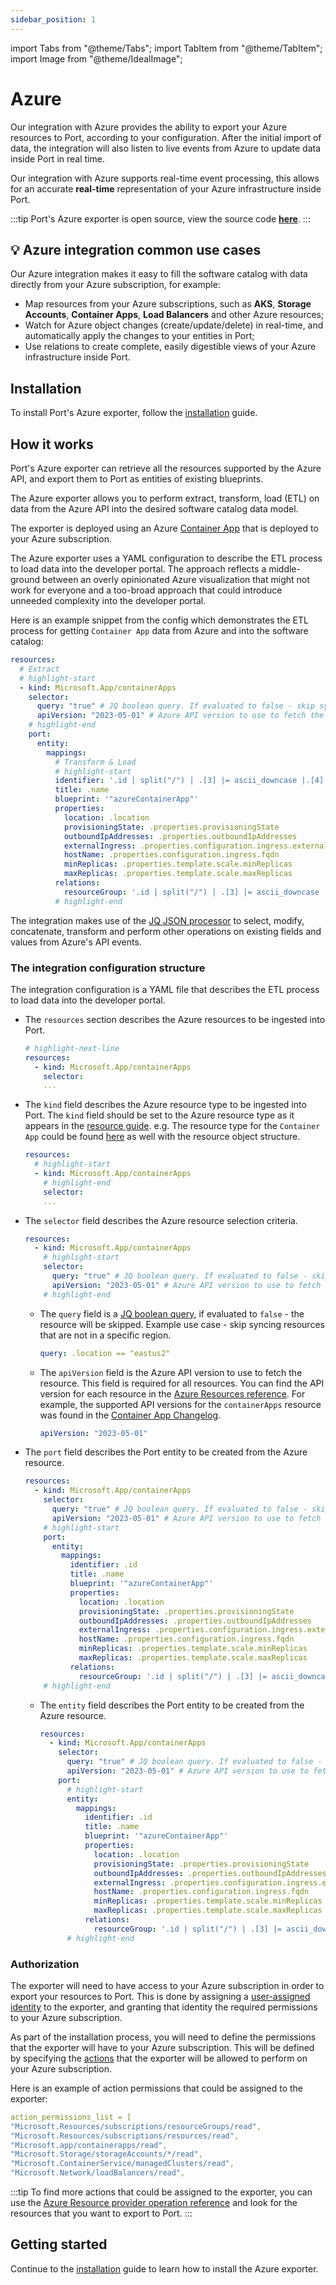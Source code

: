 ```yaml
---
sidebar_position: 1
---
```


import Tabs from "@theme/Tabs";
import TabItem from "@theme/TabItem";
import Image from "@theme/IdealImage";

# Azure

Our integration with Azure provides the ability to export your Azure resources to Port, according to your configuration.
After the initial import of data, the integration will also listen to live events from Azure to update data inside Port in real time.

Our integration with Azure supports real-time event processing, this allows for an accurate **real-time** representation of your Azure infrastructure inside Port.

:::tip
Port's Azure exporter is open source, view the source code [**here**](https://github.com/port-labs/ocean/tree/main/integrations/azure).
:::

## 💡 Azure integration common use cases

Our Azure integration makes it easy to fill the software catalog with data directly from your Azure subscription, for example:

- Map resources from your Azure subscriptions, such as **AKS**, **Storage Accounts**, **Container Apps**, **Load Balancers** and other Azure resources;
- Watch for Azure object changes (create/update/delete) in real-time, and automatically apply the changes to your entities in Port;
- Use relations to create complete, easily digestible views of your Azure infrastructure inside Port.

## Installation

To install Port's Azure exporter, follow the [installation](./installation.md) guide.

## How it works

Port's Azure exporter can retrieve all the resources supported by the Azure API, and export them to Port as entities of existing blueprints.

The Azure exporter allows you to perform extract, transform, load (ETL) on data from the Azure API into the desired software catalog data model.

The exporter is deployed using an Azure [Container App](https://learn.microsoft.com/en-us/azure/container-apps/overview) that is deployed to your Azure subscription.

The Azure exporter uses a YAML configuration to describe the ETL process to load data into the developer portal. The approach reflects a middle-ground between an overly opinionated Azure visualization that might not work for everyone and a too-broad approach that could introduce unneeded complexity into the developer portal.

Here is an example snippet from the config which demonstrates the ETL process for getting `Container App` data from Azure and into the software catalog:

```yaml showLineNumbers
resources:
  # Extract
  # highlight-start
  - kind: Microsoft.App/containerApps
    selector:
      query: "true" # JQ boolean query. If evaluated to false - skip syncing the object.
      apiVersion: "2023-05-01" # Azure API version to use to fetch the resource
    # highlight-end
    port:
      entity:
        mappings:
          # Transform & Load
          # highlight-start
          identifier: '.id | split("/") | .[3] |= ascii_downcase |.[4] |= ascii_downcase | join("/")' # lowercase only the resourceGroups namespace and name to align how azure API returns the resource group reference
          title: .name
          blueprint: '"azureContainerApp"'
          properties:
            location: .location
            provisioningState: .properties.provisioningState
            outboundIpAddresses: .properties.outboundIpAddresses
            externalIngress: .properties.configuration.ingress.external
            hostName: .properties.configuration.ingress.fqdn
            minReplicas: .properties.template.scale.minReplicas
            maxReplicas: .properties.template.scale.maxReplicas
          relations:
            resourceGroup: '.id | split("/") | .[3] |= ascii_downcase |.[4] |= ascii_downcase | .[:5] |join("/")'
          # highlight-end
```

The integration makes use of the [JQ JSON processor](https://stedolan.github.io/jq/manual/) to select, modify, concatenate, transform and perform other operations on existing fields and values from Azure's API events.

### The integration configuration structure

The integration configuration is a YAML file that describes the ETL process to load data into the developer portal.

- The `resources` section describes the Azure resources to be ingested into Port.
  ```yaml showLineNumbers
  # highlight-next-line
  resources:
    - kind: Microsoft.App/containerApps
      selector:
      ...
  ```
- The `kind` field describes the Azure resource type to be ingested into Port.
  The `kind` field should be set to the Azure resource type as it appears in the [resource guide](https://learn.microsoft.com/en-us/azure/templates/). e.g. The resource type for the `Container App` could be found [here](https://learn.microsoft.com/en-us/azure/templates/microsoft.app/containerapps?pivots=deployment-language-arm-template) as well with the resource object structure.
  ```yaml showLineNumbers
  resources:
    # highlight-start
    - kind: Microsoft.App/containerApps
      # highlight-end
      selector:
      ...
  ```
- The `selector` field describes the Azure resource selection criteria.

  ```yaml showLineNumbers
  resources:
    - kind: Microsoft.App/containerApps
      # highlight-start
      selector:
        query: "true" # JQ boolean query. If evaluated to false - skip syncing the object.
        apiVersion: "2023-05-01" # Azure API version to use to fetch the resource
      # highlight-end
  ```

  - The `query` field is a [JQ boolean query](https://stedolan.github.io/jq/manual/#Basicfilters), if evaluated to `false` - the resource will be skipped. Example use case - skip syncing resources that are not in a specific region.
    ```yaml showLineNumbers
    query: .location == "eastus2"
    ```
  - The `apiVersion` field is the Azure API version to use to fetch the resource. This field is required for all resources. You can find the API version for each resource in the [Azure Resources reference](https://learn.microsoft.com/en-us/azure/templates/). For example, the supported API versions for the `containerApps` resource was found in the [Container App Changelog](https://learn.microsoft.com/en-us/azure/templates/microsoft.app/change-log/containerapps).
    ```yaml showLineNumbers
    apiVersion: "2023-05-01"
    ```

- The `port` field describes the Port entity to be created from the Azure resource.
  ```yaml showLineNumbers
  resources:
    - kind: Microsoft.App/containerApps
      selector:
        query: "true" # JQ boolean query. If evaluated to false - skip syncing the object.
        apiVersion: "2023-05-01" # Azure API version to use to fetch the resource
      # highlight-start
      port:
        entity:
          mappings:
            identifier: .id
            title: .name
            blueprint: '"azureContainerApp"'
            properties:
              location: .location
              provisioningState: .properties.provisioningState
              outboundIpAddresses: .properties.outboundIpAddresses
              externalIngress: .properties.configuration.ingress.external
              hostName: .properties.configuration.ingress.fqdn
              minReplicas: .properties.template.scale.minReplicas
              maxReplicas: .properties.template.scale.maxReplicas
            relations:
              resourceGroup: '.id | split("/") | .[3] |= ascii_downcase |.[4] |= ascii_downcase | .[:5] |join("/")'
      # highlight-end
  ```
  - The `entity` field describes the Port entity to be created from the Azure resource.
    ```yaml showLineNumbers
    resources:
      - kind: Microsoft.App/containerApps
        selector:
          query: "true" # JQ boolean query. If evaluated to false - skip syncing the object.
          apiVersion: "2023-05-01" # Azure API version to use to fetch the resource
        port:
          # highlight-start
          entity:
            mappings:
              identifier: .id
              title: .name
              blueprint: '"azureContainerApp"'
              properties:
                location: .location
                provisioningState: .properties.provisioningState
                outboundIpAddresses: .properties.outboundIpAddresses
                externalIngress: .properties.configuration.ingress.external
                hostName: .properties.configuration.ingress.fqdn
                minReplicas: .properties.template.scale.minReplicas
                maxReplicas: .properties.template.scale.maxReplicas
              relations:
                resourceGroup: '.id | split("/") | .[3] |= ascii_downcase |.[4] |= ascii_downcase | .[:5] |join("/")'
          # highlight-end
    ```

### Authorization

The exporter will need to have access to your Azure subscription in order to export your resources to Port.
This is done by assigning a [user-assigned identity](https://learn.microsoft.com/en-us/azure/container-apps/managed-identity?tabs=portal,dotnet#add-a-user-assigned-identity) to the exporter, and granting that identity the required permissions to your Azure subscription.

As part of the installation process, you will need to define the permissions that the exporter will have to your Azure subscription.
This will be defined by specifying the [actions](https://learn.microsoft.com/en-us/azure/role-based-access-control/role-definitions#actions) that the exporter will be allowed to perform on your Azure subscription.

Here is an example of action permissions that could be assigned to the exporter:

```yaml showLineNumbers
action_permissions_list = [
"Microsoft.Resources/subscriptions/resourceGroups/read",
"Microsoft.Resources/subscriptions/resources/read",
"Microsoft.app/containerapps/read",
"Microsoft.Storage/storageAccounts/*/read",
"Microsoft.ContainerService/managedClusters/read",
"Microsoft.Network/loadBalancers/read",
```

:::tip
To find more actions that could be assigned to the exporter, you can use the [Azure Resource provider operation reference](https://learn.microsoft.com/en-us/azure/role-based-access-control/resource-provider-operations) and look for the resources that you want to export to Port.
:::

## Getting started

Continue to the [installation](./installation.md) guide to learn how to install the Azure exporter.
